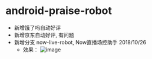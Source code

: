 # android-praise-robot

- 新增饿了吗自动好评
- 新增京东自动好评, 有问题
- 新增分支 now-live-robot, Now直播场控助手 2018/10/26
	- 效果：
	![image](https://raw.githubusercontent.com/android-praise-robot/tree/master/shotscreen.jpg)